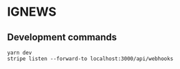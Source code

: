 # IGNEWS

## Development commands

	yarn dev
	stripe listen --forward-to localhost:3000/api/webhooks
